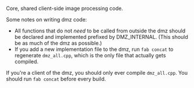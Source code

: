 Core, shared client-side image processing code.

Some notes on writing dmz code:

* All functions that do not *need* to be called from outside the dmz should be declared and implemented prefixed by DMZ_INTERNAL. (This should be as much of the dmz as possible.)
* If you add a new implementation file to the dmz, run `fab concat` to regenerate `dmz_all.cpp`, which is the only file that actually gets compiled.

If you're a client of the dmz, you should only ever compile `dmz_all.cpp`. You should run `fab concat` before every build.

